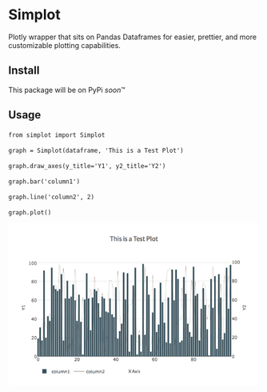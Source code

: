 # Simplot
Plotly wrapper that sits on Pandas Dataframes for easier, prettier, and more customizable plotting capabilities.

## Install
This package will be on PyPi *soon*™

## Usage

`from simplot import Simplot`

`graph = Simplot(dataframe, 'This is a Test Plot')`

`graph.draw_axes(y_title='Y1', y2_title='Y2')`

`graph.bar('column1')` 

`graph.line('column2', 2)`

`graph.plot()` 

![img](https://github.com/nlawre21/Simplot/blob/add_to_readme/readme_example.png)
